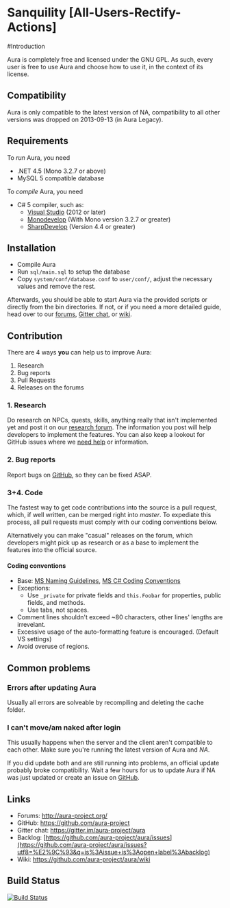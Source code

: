 Sanquility [All-Users-Rectify-Actions]
==============================

#Introduction

Aura is completely free and licensed under the GNU GPL.
As such, every user is free to use Aura and choose how to use it,
in the context of its license.

Compatibility
------------------------------
Aura is only compatible to the latest version of NA,
compatibility to all other versions was dropped on
2013-09-13 (in Aura Legacy).

Requirements
------------------------------
To *run* Aura, you need
* .NET 4.5 (Mono 3.2.7 or above)
* MySQL 5 compatible database

To *compile* Aura, you need
* C# 5 compiler, such as:
  * [Visual Studio](http://www.visualstudio.com/en-us/products/visual-studio-express-vs.aspx) (2012 or later)
  * [Monodevelop](http://monodevelop.com/) (With Mono version 3.2.7 or greater)
  * [SharpDevelop](http://www.icsharpcode.net/OpenSource/SD/) (Version 4.4 or greater)

Installation
------------------------------
* Compile Aura
* Run `sql/main.sql` to setup the database
* Copy `system/conf/database.conf` to `user/conf/`,
  adjust the necessary values and remove the rest.

Afterwards, you should be able to start Aura via the provided scripts or
directly from the bin directories. If not, or if you need a more detailed guide,
head over to our [forums](http://aura-project.org/forum/), [Gitter chat](https://gitter.im/aura-project/aura), or [wiki](https://github.com/aura-project/aura/wiki).

Contribution
------------------------------
There are 4 ways **you** can help us to improve Aura:

1. Research
2. Bug reports
3. Pull Requests
4. Releases on the forums

### 1. Research
Do research on NPCs, quests, skills, anything really that isn't implemented yet and
post it on our [research forum](http://aura-project.org/forum/forum/36-research/).
The information you post will help developers to implement the features. 
You can also keep a lookout for GitHub issues where we
[need help](https://github.com/aura-project/aura/issues?q=is%3Aissue+is%3Aopen+label%3A%22help+wanted%22)
or information.

### 2. Bug reports
Report bugs on [GitHub](https://github.com/aura-project/aura/issues), so they can be fixed ASAP.

### 3+4. Code
The fastest way to get code contributions into the source is a pull request, which,
if well written, can be merged right into *master*. To expediate this process, 
all pull requests must comply with our coding conventions below.

Alternatively you can make "casual" releases on the forum, which developers might pick up
as research or as a base to implement the features into the official source.

#### Coding conventions
* Base: [MS Naming Guidelines](http://msdn.microsoft.com/en-us/library/xzf533w0%28v=vs.71%29.aspx), [MS C# Coding Conventions](http://msdn.microsoft.com/en-us/library/ff926074.aspx)
* Exceptions:
  * Use `_private` for private fields and `this.Foobar` for properties, public fields, and methods.
  * Use tabs, not spaces.
* Comment lines shouldn't exceed ~80 characters, other lines' lengths are irrevelant.
* Excessive usage of the auto-formatting feature is encouraged. (Default VS settings)
* Avoid overuse of regions.

Common problems
------------------------------

### Errors after updating Aura
Usually all errors are solveable by recompiling and deleting the cache folder.

### I can't move/am naked after login
This usually happens when the server and the client aren't compatible to
each other. Make sure you're running the latest version of Aura and *NA*.

If you did update both and are still running into problems, an official update
probably broke compatibility. Wait a few hours for us to update Aura
if NA was just updated or create an issue on [GitHub](https://github.com/aura-project/aura/issues).

Links
------------------------------
* Forums: http://aura-project.org/
* GitHub: https://github.com/aura-project
* Gitter chat: https://gitter.im/aura-project/aura
* Backlog: [https://github.com/aura-project/aura/issues](https://github.com/aura-project/aura/issues?utf8=%E2%9C%93&q=is%3Aissue+is%3Aopen+label%3Abacklog)
* Wiki: https://github.com/aura-project/aura/wiki

Build Status
------------------------------
[![Build Status](https://travis-ci.org/aura-project/aura.png?branch=master)](https://travis-ci.org/aura-project/aura)
